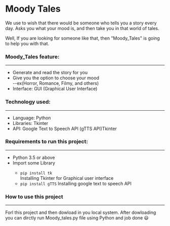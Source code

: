 
<h1>Moody Tales</h1>
We use to wish that there would be someone who tells you a story every day.
Asks you what your mood is, and then take you in that world of tales.

Well, If you are looking for someone like that, then "Moody_Tales" is going to help you with that.

<h3>Moody_Tales feature:</h3><hr>
<ul>
  <li>Generate and read the story for you</li>
  <li>Give you the option to choose your mood</li>
  --ex(Horror, Romance, Filmy, and others)
  <li>Interface: GUI (Graphical User Interface)</li>
</ul>


<h3>Technology used:</h3><hr>
<ul>
<li>Language: Python</li>
<li>Libraries: Tkinter</li>
<li>API: Google Text to Speech API (gTTS API)Tkinter</li>

</ul>

<h3>Requirements to run this project:</h3><hr>
<ul>
<li>Python 3.5 or above </li>
<li>Import some Library </li>
<ul>
<li><code>pip install tk
</code>     Installing Tkinter for Graphical user interface
</li>
<li> <code>pip install gTTS</code>    Installing google text to speech API</li></ul>
</ul>


<h3>How to use this project </h3>
<hr>
Forl this project and then dowload in you local system. After dowloading you can dirctly run Moody_tales.py file using Python and job done 😃





